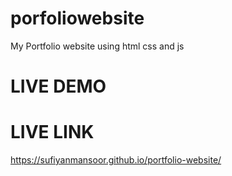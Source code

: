 # porfoliowebsite
 My Portfolio website using html css and js
 # LIVE DEMO
 # LIVE LINK 

 https://sufiyanmansoor.github.io/portfolio-website/
